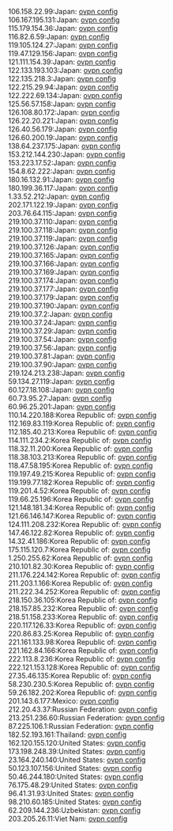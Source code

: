 106.158.22.99:Japan: [ovpn config](vpn/106_158_22_99.ovpn)  
106.167.195.131:Japan: [ovpn config](vpn/106_167_195_131.ovpn)  
115.179.154.36:Japan: [ovpn config](vpn/115_179_154_36.ovpn)  
116.82.6.59:Japan: [ovpn config](vpn/116_82_6_59.ovpn)  
119.105.124.27:Japan: [ovpn config](vpn/119_105_124_27.ovpn)  
119.47.129.156:Japan: [ovpn config](vpn/119_47_129_156.ovpn)  
121.111.154.39:Japan: [ovpn config](vpn/121_111_154_39.ovpn)  
122.133.193.103:Japan: [ovpn config](vpn/122_133_193_103.ovpn)  
122.135.218.3:Japan: [ovpn config](vpn/122_135_218_3.ovpn)  
122.215.29.94:Japan: [ovpn config](vpn/122_215_29_94.ovpn)  
122.222.69.134:Japan: [ovpn config](vpn/122_222_69_134.ovpn)  
125.56.57.158:Japan: [ovpn config](vpn/125_56_57_158.ovpn)  
126.108.80.172:Japan: [ovpn config](vpn/126_108_80_172.ovpn)  
126.22.20.221:Japan: [ovpn config](vpn/126_22_20_221.ovpn)  
126.40.56.179:Japan: [ovpn config](vpn/126_40_56_179.ovpn)  
126.60.200.19:Japan: [ovpn config](vpn/126_60_200_19.ovpn)  
138.64.237.175:Japan: [ovpn config](vpn/138_64_237_175.ovpn)  
153.212.144.230:Japan: [ovpn config](vpn/153_212_144_230.ovpn)  
153.223.17.52:Japan: [ovpn config](vpn/153_223_17_52.ovpn)  
154.8.62.222:Japan: [ovpn config](vpn/154_8_62_222.ovpn)  
180.16.132.91:Japan: [ovpn config](vpn/180_16_132_91.ovpn)  
180.199.36.117:Japan: [ovpn config](vpn/180_199_36_117.ovpn)  
1.33.52.212:Japan: [ovpn config](vpn/1_33_52_212.ovpn)  
202.171.122.19:Japan: [ovpn config](vpn/202_171_122_19.ovpn)  
203.76.64.115:Japan: [ovpn config](vpn/203_76_64_115.ovpn)  
219.100.37.110:Japan: [ovpn config](vpn/219_100_37_110.ovpn)  
219.100.37.118:Japan: [ovpn config](vpn/219_100_37_118.ovpn)  
219.100.37.119:Japan: [ovpn config](vpn/219_100_37_119.ovpn)  
219.100.37.126:Japan: [ovpn config](vpn/219_100_37_126.ovpn)  
219.100.37.165:Japan: [ovpn config](vpn/219_100_37_165.ovpn)  
219.100.37.166:Japan: [ovpn config](vpn/219_100_37_166.ovpn)  
219.100.37.169:Japan: [ovpn config](vpn/219_100_37_169.ovpn)  
219.100.37.174:Japan: [ovpn config](vpn/219_100_37_174.ovpn)  
219.100.37.177:Japan: [ovpn config](vpn/219_100_37_177.ovpn)  
219.100.37.179:Japan: [ovpn config](vpn/219_100_37_179.ovpn)  
219.100.37.190:Japan: [ovpn config](vpn/219_100_37_190.ovpn)  
219.100.37.2:Japan: [ovpn config](vpn/219_100_37_2.ovpn)  
219.100.37.24:Japan: [ovpn config](vpn/219_100_37_24.ovpn)  
219.100.37.29:Japan: [ovpn config](vpn/219_100_37_29.ovpn)  
219.100.37.54:Japan: [ovpn config](vpn/219_100_37_54.ovpn)  
219.100.37.56:Japan: [ovpn config](vpn/219_100_37_56.ovpn)  
219.100.37.81:Japan: [ovpn config](vpn/219_100_37_81.ovpn)  
219.100.37.90:Japan: [ovpn config](vpn/219_100_37_90.ovpn)  
219.124.213.238:Japan: [ovpn config](vpn/219_124_213_238.ovpn)  
59.134.27.119:Japan: [ovpn config](vpn/59_134_27_119.ovpn)  
60.127.18.108:Japan: [ovpn config](vpn/60_127_18_108.ovpn)  
60.73.95.27:Japan: [ovpn config](vpn/60_73_95_27.ovpn)  
60.96.25.201:Japan: [ovpn config](vpn/60_96_25_201.ovpn)  
110.14.220.188:Korea Republic of: [ovpn config](vpn/110_14_220_188.ovpn)  
112.169.83.119:Korea Republic of: [ovpn config](vpn/112_169_83_119.ovpn)  
112.185.40.213:Korea Republic of: [ovpn config](vpn/112_185_40_213.ovpn)  
114.111.234.2:Korea Republic of: [ovpn config](vpn/114_111_234_2.ovpn)  
118.32.11.200:Korea Republic of: [ovpn config](vpn/118_32_11_200.ovpn)  
118.38.103.213:Korea Republic of: [ovpn config](vpn/118_38_103_213.ovpn)  
118.47.58.195:Korea Republic of: [ovpn config](vpn/118_47_58_195.ovpn)  
119.197.49.215:Korea Republic of: [ovpn config](vpn/119_197_49_215.ovpn)  
119.199.77.182:Korea Republic of: [ovpn config](vpn/119_199_77_182.ovpn)  
119.201.4.52:Korea Republic of: [ovpn config](vpn/119_201_4_52.ovpn)  
119.66.25.196:Korea Republic of: [ovpn config](vpn/119_66_25_196.ovpn)  
121.148.181.34:Korea Republic of: [ovpn config](vpn/121_148_181_34.ovpn)  
121.66.146.147:Korea Republic of: [ovpn config](vpn/121_66_146_147.ovpn)  
124.111.208.232:Korea Republic of: [ovpn config](vpn/124_111_208_232.ovpn)  
147.46.122.82:Korea Republic of: [ovpn config](vpn/147_46_122_82.ovpn)  
14.32.41.186:Korea Republic of: [ovpn config](vpn/14_32_41_186.ovpn)  
175.115.120.7:Korea Republic of: [ovpn config](vpn/175_115_120_7.ovpn)  
1.250.255.62:Korea Republic of: [ovpn config](vpn/1_250_255_62.ovpn)  
210.101.82.30:Korea Republic of: [ovpn config](vpn/210_101_82_30.ovpn)  
211.176.224.142:Korea Republic of: [ovpn config](vpn/211_176_224_142.ovpn)  
211.203.1.166:Korea Republic of: [ovpn config](vpn/211_203_1_166.ovpn)  
211.222.34.252:Korea Republic of: [ovpn config](vpn/211_222_34_252.ovpn)  
218.150.36.105:Korea Republic of: [ovpn config](vpn/218_150_36_105.ovpn)  
218.157.85.232:Korea Republic of: [ovpn config](vpn/218_157_85_232.ovpn)  
218.51.158.233:Korea Republic of: [ovpn config](vpn/218_51_158_233.ovpn)  
220.117.126.33:Korea Republic of: [ovpn config](vpn/220_117_126_33.ovpn)  
220.86.83.25:Korea Republic of: [ovpn config](vpn/220_86_83_25.ovpn)  
221.161.133.98:Korea Republic of: [ovpn config](vpn/221_161_133_98.ovpn)  
221.162.84.166:Korea Republic of: [ovpn config](vpn/221_162_84_166.ovpn)  
222.113.8.236:Korea Republic of: [ovpn config](vpn/222_113_8_236.ovpn)  
222.121.153.128:Korea Republic of: [ovpn config](vpn/222_121_153_128.ovpn)  
27.35.46.135:Korea Republic of: [ovpn config](vpn/27_35_46_135.ovpn)  
58.230.230.5:Korea Republic of: [ovpn config](vpn/58_230_230_5.ovpn)  
59.26.182.202:Korea Republic of: [ovpn config](vpn/59_26_182_202.ovpn)  
201.143.6.177:Mexico: [ovpn config](vpn/201_143_6_177.ovpn)  
212.20.43.37:Russian Federation: [ovpn config](vpn/212_20_43_37.ovpn)  
213.251.236.60:Russian Federation: [ovpn config](vpn/213_251_236_60.ovpn)  
87.225.106.1:Russian Federation: [ovpn config](vpn/87_225_106_1.ovpn)  
182.52.193.161:Thailand: [ovpn config](vpn/182_52_193_161.ovpn)  
162.120.155.120:United States: [ovpn config](vpn/162_120_155_120.ovpn)  
173.198.248.39:United States: [ovpn config](vpn/173_198_248_39.ovpn)  
23.164.240.140:United States: [ovpn config](vpn/23_164_240_140.ovpn)  
50.123.107.156:United States: [ovpn config](vpn/50_123_107_156.ovpn)  
50.46.244.180:United States: [ovpn config](vpn/50_46_244_180.ovpn)  
76.175.48.29:United States: [ovpn config](vpn/76_175_48_29.ovpn)  
96.41.31.93:United States: [ovpn config](vpn/96_41_31_93.ovpn)  
98.210.60.185:United States: [ovpn config](vpn/98_210_60_185.ovpn)  
62.209.144.236:Uzbekistan: [ovpn config](vpn/62_209_144_236.ovpn)  
203.205.26.11:Viet Nam: [ovpn config](vpn/203_205_26_11.ovpn)  
